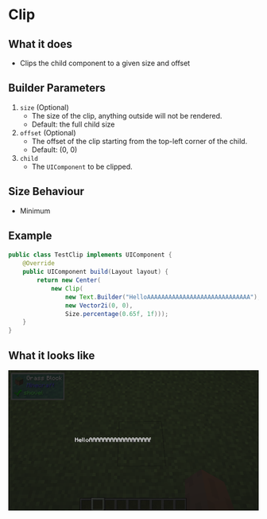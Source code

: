 # Clip

## What it does
- Clips the child component to a given size and offset

## Builder Parameters
1. `size` (Optional)
    - The size of the clip, anything outside will not be rendered.
    - Default: the full child size
2. `offset` (Optional)
    - The offset of the clip starting from the top-left corner of the child.
    - Default: (0, 0)
3. `child`
    - The `UIComponent` to be clipped.

## Size Behaviour
- Minimum

## Example
```java
public class TestClip implements UIComponent {
    @Override
    public UIComponent build(Layout layout) {
        return new Center(
            new Clip(
                new Text.Builder("HelloAAAAAAAAAAAAAAAAAAAAAAAAAAAAA"), 
                new Vector2i(0, 0), 
                Size.percentage(0.65f, 1f)));
    }
}
```

## What it looks like
![An image of clip in effect](./img/clip.png)
